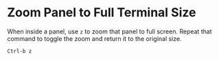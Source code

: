 # Zoom Panel to Full Terminal Size

When inside a panel, use `z` to zoom that panel to full screen. Repeat that command to toggle the zoom and return it to the original size.

`Ctrl-b z`
